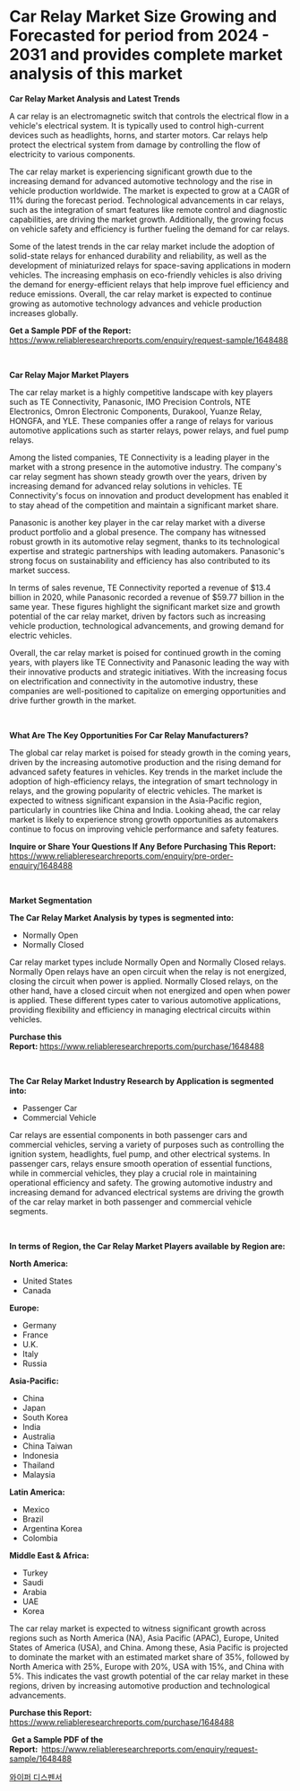 <p><h1>Car Relay Market Size Growing and Forecasted for period from 2024 - 2031 and provides complete market analysis of this market</h1></p><p><strong>Car Relay Market Analysis and Latest Trends</strong></p>
<p><p>A car relay is an electromagnetic switch that controls the electrical flow in a vehicle's electrical system. It is typically used to control high-current devices such as headlights, horns, and starter motors. Car relays help protect the electrical system from damage by controlling the flow of electricity to various components.</p><p>The car relay market is experiencing significant growth due to the increasing demand for advanced automotive technology and the rise in vehicle production worldwide. The market is expected to grow at a CAGR of 11% during the forecast period. Technological advancements in car relays, such as the integration of smart features like remote control and diagnostic capabilities, are driving the market growth. Additionally, the growing focus on vehicle safety and efficiency is further fueling the demand for car relays.</p><p>Some of the latest trends in the car relay market include the adoption of solid-state relays for enhanced durability and reliability, as well as the development of miniaturized relays for space-saving applications in modern vehicles. The increasing emphasis on eco-friendly vehicles is also driving the demand for energy-efficient relays that help improve fuel efficiency and reduce emissions. Overall, the car relay market is expected to continue growing as automotive technology advances and vehicle production increases globally.</p></p>
<p><strong>Get a Sample PDF of the Report:&nbsp;</strong> <a href="https://www.reliableresearchreports.com/enquiry/request-sample/1648488">https://www.reliableresearchreports.com/enquiry/request-sample/1648488</a></p>
<p>&nbsp;</p>
<p><strong>Car Relay Major Market Players</strong></p>
<p><p>The car relay market is a highly competitive landscape with key players such as TE Connectivity, Panasonic, IMO Precision Controls, NTE Electronics, Omron Electronic Components, Durakool, Yuanze Relay, HONGFA, and YLE. These companies offer a range of relays for various automotive applications such as starter relays, power relays, and fuel pump relays.</p><p>Among the listed companies, TE Connectivity is a leading player in the market with a strong presence in the automotive industry. The company's car relay segment has shown steady growth over the years, driven by increasing demand for advanced relay solutions in vehicles. TE Connectivity's focus on innovation and product development has enabled it to stay ahead of the competition and maintain a significant market share.</p><p>Panasonic is another key player in the car relay market with a diverse product portfolio and a global presence. The company has witnessed robust growth in its automotive relay segment, thanks to its technological expertise and strategic partnerships with leading automakers. Panasonic's strong focus on sustainability and efficiency has also contributed to its market success.</p><p>In terms of sales revenue, TE Connectivity reported a revenue of $13.4 billion in 2020, while Panasonic recorded a revenue of $59.77 billion in the same year. These figures highlight the significant market size and growth potential of the car relay market, driven by factors such as increasing vehicle production, technological advancements, and growing demand for electric vehicles.</p><p>Overall, the car relay market is poised for continued growth in the coming years, with players like TE Connectivity and Panasonic leading the way with their innovative products and strategic initiatives. With the increasing focus on electrification and connectivity in the automotive industry, these companies are well-positioned to capitalize on emerging opportunities and drive further growth in the market.</p></p>
<p>&nbsp;</p>
<p><strong>What Are The Key Opportunities For Car Relay Manufacturers?</strong></p>
<p><p>The global car relay market is poised for steady growth in the coming years, driven by the increasing automotive production and the rising demand for advanced safety features in vehicles. Key trends in the market include the adoption of high-efficiency relays, the integration of smart technology in relays, and the growing popularity of electric vehicles. The market is expected to witness significant expansion in the Asia-Pacific region, particularly in countries like China and India. Looking ahead, the car relay market is likely to experience strong growth opportunities as automakers continue to focus on improving vehicle performance and safety features.</p></p>
<p><strong>Inquire or Share Your Questions If Any Before Purchasing This Report:</strong> <a href="https://www.reliableresearchreports.com/enquiry/pre-order-enquiry/1648488">https://www.reliableresearchreports.com/enquiry/pre-order-enquiry/1648488</a></p>
<p>&nbsp;</p>
<p><strong>Market Segmentation</strong></p>
<p><strong>The Car Relay Market Analysis by types is segmented into:</strong></p>
<p><ul><li>Normally Open</li><li>Normally Closed</li></ul></p>
<p><p>Car relay market types include Normally Open and Normally Closed relays. Normally Open relays have an open circuit when the relay is not energized, closing the circuit when power is applied. Normally Closed relays, on the other hand, have a closed circuit when not energized and open when power is applied. These different types cater to various automotive applications, providing flexibility and efficiency in managing electrical circuits within vehicles.</p></p>
<p><strong>Purchase this Report:&nbsp;</strong><a href="https://www.reliableresearchreports.com/purchase/1648488">https://www.reliableresearchreports.com/purchase/1648488</a></p>
<p>&nbsp;</p>
<p><strong>The Car Relay Market Industry Research by Application is segmented into:</strong></p>
<p><ul><li>Passenger Car</li><li>Commercial Vehicle</li></ul></p>
<p><p>Car relays are essential components in both passenger cars and commercial vehicles, serving a variety of purposes such as controlling the ignition system, headlights, fuel pump, and other electrical systems. In passenger cars, relays ensure smooth operation of essential functions, while in commercial vehicles, they play a crucial role in maintaining operational efficiency and safety. The growing automotive industry and increasing demand for advanced electrical systems are driving the growth of the car relay market in both passenger and commercial vehicle segments.</p></p>
<p>&nbsp;</p>
<p><strong>In terms of Region, the Car Relay Market Players available by Region are:</strong></p>
<p>
    <p> <strong> North America: </strong>
        <ul>
            <li>United States</li>
            <li>Canada</li>
        </ul>
        </p> 
    <p> <strong> Europe: </strong>
        <ul>
            <li>Germany</li>
            <li>France</li>
            <li>U.K.</li>
            <li>Italy</li>
            <li>Russia</li>
        </ul>
        </p> 
    <p> <strong> Asia-Pacific: </strong>
        <ul>
            <li>China</li>
            <li>Japan</li>
            <li>South Korea</li>
            <li>India</li>
            <li>Australia</li>
            <li>China Taiwan</li>
            <li>Indonesia</li>
            <li>Thailand</li>
            <li>Malaysia</li>
        </ul>
        </p> 
    <p> <strong> Latin America: </strong>
        <ul>
            <li>Mexico</li>
            <li>Brazil</li>
            <li>Argentina Korea</li>
            <li>Colombia</li>
        </ul>
        </p> 
    <p> <strong> Middle East & Africa: </strong>
        <ul>
            <li>Turkey</li>
            <li>Saudi</li>
            <li>Arabia</li>
            <li>UAE</li>
            <li>Korea</li>
        </ul>
    </p>
    </p>
<p><p>The car relay market is expected to witness significant growth across regions such as North America (NA), Asia Pacific (APAC), Europe, United States of America (USA), and China. Among these, Asia Pacific is projected to dominate the market with an estimated market share of 35%, followed by North America with 25%, Europe with 20%, USA with 15%, and China with 5%. This indicates the vast growth potential of the car relay market in these regions, driven by increasing automotive production and technological advancements.</p></p>
<p><strong>Purchase this Report: </strong><a href="https://www.reliableresearchreports.com/purchase/1648488">https://www.reliableresearchreports.com/purchase/1648488</a></p>
<p>&nbsp;<strong>Get a Sample PDF of the Report:&nbsp;&nbsp;</strong><a href="https://www.reliableresearchreports.com/enquiry/request-sample/1648488">https://www.reliableresearchreports.com/enquiry/request-sample/1648488</a></p>
<p><strong></strong></p>
<p><p><a href="https://github.com/wallacBahrtyinger567686/Market-Research-Report-List-1/blob/main/23837269034.md">와이퍼 디스펜서</a></p></p>